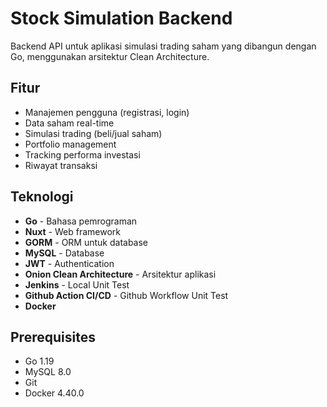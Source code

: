 # Stock Simulation Backend

Backend API untuk aplikasi simulasi trading saham yang dibangun dengan Go, menggunakan arsitektur Clean Architecture.

## Fitur

- Manajemen pengguna (registrasi, login)
- Data saham real-time
- Simulasi trading (beli/jual saham)
- Portfolio management
- Tracking performa investasi
- Riwayat transaksi

## Teknologi

- **Go** - Bahasa pemrograman
- **Nuxt** - Web framework
- **GORM** - ORM untuk database
- **MySQL** - Database
- **JWT** - Authentication
- **Onion Clean Architecture** - Arsitektur aplikasi
- **Jenkins** - Local Unit Test
- **Github Action CI/CD**  -  Github Workflow Unit Test
- **Docker**

## Prerequisites

- Go 1.19 
- MySQL 8.0 
- Git
- Docker 4.40.0
 
 
